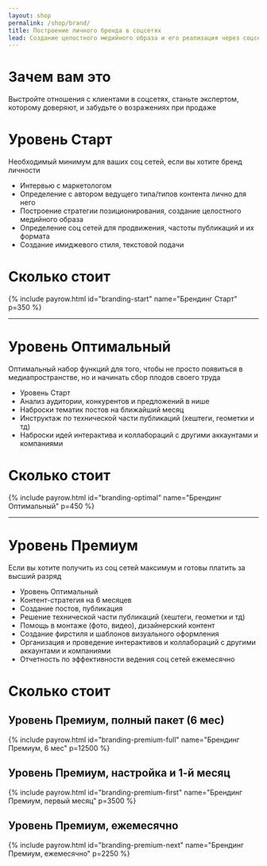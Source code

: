 ```yaml
---
layout: shop
permalink: /shop/brand/
title: Построение личного бренда в соцсетях
lead: Cоздание целостного медийного образа и его реализация через соцсети
---
```


# **Зачем вам это**

Выстройте отношения с клиентами в соцсетях, станьте экспертом, которому доверяют, и забудьте о возражениях при продаже

# **Уровень Старт**

Необходимый минимум для ваших соц сетей, если вы хотите бренд личности

- Интервью с маркетологом
- Определение с автором ведущего типа/типов контента лично для него
- Построение стратегии позиционирования, создание целостного медийного образа
- Определение соц сетей для продвижения, частоты публикаций и их формата
- Создание имиджевого стиля, текстовой подачи

# **Сколько стоит**

{% include payrow.html id="branding-start" name="Брендинг Старт" p=350 %}


---

# **Уровень Оптимальный**

Оптимальный набор функций для того, чтобы не просто появиться в медиапространстве, но и начинать сбор плодов своего труда

- Уровень Старт
- Анализ аудитории, конкурентов и предложений в нише
- Наброски тематик постов на ближайший месяц
- Инструктаж по технической части публикаций (хештеги, геометки и тд)
- Наброски идей интерактива и коллабораций с другими аккаунтами и компаниями

# **Сколько стоит**

{% include payrow.html id="branding-optimal" name="Брендинг Оптимальный" p=450 %}

---

# **Уровень Премиум**

Если вы хотите получить из соц сетей максимум и готовы платить за высший разряд

- Уровень Оптимальный
- Контент-стратегия на 6 месяцев
- Создание постов, публикация
- Решение технической части публикаций (хештеги, геометки и тд)
- Помощь в монтаже (фото, видео), дизайнерский контент
- Создание фирстиля и шаблонов визуального оформления
- Организация и проведение интерактивов и коллабораций с другими аккаунтами и компаниями
- Отчетность по эффективности ведения соц сетей ежемесячно

# **Сколько стоит**

## Уровень Премиум, полный пакет (6 мес)

{% include payrow.html id="branding-premium-full" name="Брендинг Премиум, 6 мес" p=12500 %}

## Уровень Премиум, настройка и 1-й месяц

{% include payrow.html id="branding-premium-first" name="Брендинг Премиум, первый месяц" p=3500 %}

## Уровень Премиум, ежемесячно

{% include payrow.html id="branding-premium-next" name="Брендинг Премиум, ежемесячно" p=2250 %}
